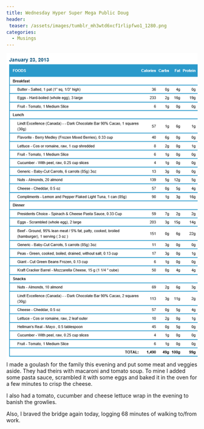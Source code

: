 ```yaml
---
title: Wednesday Hyper Super Mega Public Doug
header:
 teaser: /assets/images/tumblr_mh3wtd6xcf1rlipfwo1_1280.png
categories:
  - Musings
---
```

<img src="/assets/images/tumblr_mh3wtd6xcf1rlipfwo1_1280.png">I made a goulash for the family this evening and put some meat and veggies aside. They had theirs with macaroni and tomato soup. To mine I added some pasta sauce, scrambled it with some eggs and baked it in the oven for a few minutes to crisp the cheese.

I also had a tomato, cucumber and cheese lettuce wrap in the evening to banish the growlies.

Also, I braved the bridge again today, logging 68 minutes of walking to/from work.